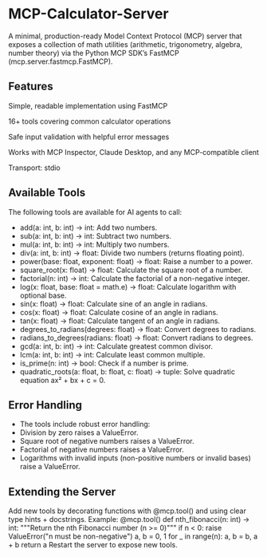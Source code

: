 # MCP-Calculator-Server
A minimal, production-ready Model Context Protocol (MCP) server that exposes a collection of math utilities (arithmetic, trigonometry, algebra, number theory) via the Python MCP SDK’s FastMCP (mcp.server.fastmcp.FastMCP).

## Features

Simple, readable implementation using FastMCP

16+ tools covering common calculator operations

Safe input validation with helpful error messages

Works with MCP Inspector, Claude Desktop, and any MCP-compatible client

Transport: stdio

## Available Tools

The following tools are available for AI agents to call:
- add(a: int, b: int) -> int: Add two numbers.
- sub(a: int, b: int) -> int: Subtract two numbers.
- mul(a: int, b: int) -> int: Multiply two numbers.
- div(a: int, b: int) -> float: Divide two numbers (returns floating point).
- power(base: float, exponent: float) -> float: Raise a number to a power.
- square_root(x: float) -> float: Calculate the square root of a number.
- factorial(n: int) -> int: Calculate the factorial of a non-negative integer.
- log(x: float, base: float = math.e) -> float: Calculate logarithm with optional base.
- sin(x: float) -> float: Calculate sine of an angle in radians.
- cos(x: float) -> float: Calculate cosine of an angle in radians.
- tan(x: float) -> float: Calculate tangent of an angle in radians.
- degrees_to_radians(degrees: float) -> float: Convert degrees to radians.
- radians_to_degrees(radians: float) -> float: Convert radians to degrees.
- gcd(a: int, b: int) -> int: Calculate greatest common divisor.
- lcm(a: int, b: int) -> int: Calculate least common multiple.
- is_prime(n: int) -> bool: Check if a number is prime.
- quadratic_roots(a: float, b: float, c: float) -> tuple: Solve quadratic equation ax² + bx + c = 0.

## Error Handling

- The tools include robust error handling:
- Division by zero raises a ValueError.
- Square root of negative numbers raises a ValueError.
- Factorial of negative numbers raises a ValueError.
- Logarithms with invalid inputs (non-positive numbers or invalid bases) raise a ValueError.

## Extending the Server
Add new tools by decorating functions with @mcp.tool() and using clear type hints + docstrings. Example:
@mcp.tool()
def nth_fibonacci(n: int) -> int:
    """Return the nth Fibonacci number (n >= 0)"""
    if n < 0:
        raise ValueError("n must be non-negative")
    a, b = 0, 1
    for _ in range(n):
        a, b = b, a + b
    return a
  Restart the server to expose new tools.



